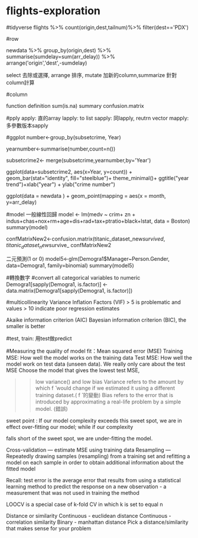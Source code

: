 # flights-exploration

#tidyverse
flights %>%
  count(origin,dest,tailnum)%>%
  filter(dest=='PDX') 
  
#row
  
newdata %>%
  group_by(origin,dest) %>%
  summarise(sumdelay=sum(arr_delay)) %>%  
  arrange('origin','dest',-sumdelay)
  
select 去除或選擇, arrange 排序, mutate 加新的column,summarize 針對column計算  
 
#column

function definition
sum(is.na)
summary
confusion.matrix



#pply
apply: 直的array
lapply: to list
sapply: 同lapply, reutrn vector
mapply: 多參數版本sapply




#ggplot 
number<-group_by(subsetcrime, Year)

yearnumber<-summarise(number,count=n())

subsetcrime2<- merge(subsetcrime,yearnumber,by='Year')

ggplot(data=subsetcrime2, aes(x=Year, y=count)) +
  geom_bar(stat="identity", fill="steelblue")+
  theme_minimal()+ ggtitle("year trend")+xlab("year") + ylab("crime number")

ggplot(data = newdata ) + geom_point(mapping = aes(x = month, y=arr_delay)
  
 
 #model 
 一般線性回歸
 model <- lm(medv ~ crim+ zn + indus+chas+nox+rm+age+dis+rad+tax+ptratio+black+lstat, data = Boston)
 summary(model)

confMatrixNew2<-confusion.matrix(titanic_dataset_new$survived,titanic_dataset_new$survive_
confMatrixNew2

二元預測(1 or 0)
model5<-glm(Demogra1$Manager~Person.Gender, data=Demogra1, family=binomial)
summary(model5)

#轉換數字
#convert all categorical variables to numeric
Demogra1[sapply(Demogra1, is.factor)] <- data.matrix(Demogra1[sapply(Demogra1, is.factor)])

#multicollinearity
Variance Inflation Factors (VIF) > 5 is problematic and values > 10 indicate poor regression estimates

Akaike information criterion (AIC) Bayesian information criterion (BIC), the smaller is better

#test, train: 用test做predict

#Measuring the quality of model fit：Mean squared error (MSE)
Training MSE: How well the model works on the training data Test MSE: How well the model work on test data (unseen data).
We really only care about the test MSE
Choose the model that gives the lowest test MSE,

>> low variance() and low bias
Variance refers to the amount by which f ̂ would change if we estimated it using a different training dataset.( f ̂ 的變動)
Bias refers to the error that is introduced by approximating a real-life problem by a simple model. (錯誤)

sweet point : If our model complexity exceeds this sweet spot, we are in effect over-fitting our model; while if our complexity
 
falls short of the sweet spot, we are under-fitting the model.

Cross-validation — estimate MSE using training data
Resampling — Repeatedly drawing samples (resampling) from a training set and refitting a model on each sample in order to obtain additional information about the fitted model

Recall: test error is the average error that results from using a statistical learning method to predict the response on a new observation - a measurement that was not used in training the method

LOOCV is a special case of k-fold CV in which k is set to equal n



Distance or similarity
Continuous - euclidean distance
Continuous - correlation similarity
Binary - manhattan distance
Pick a distance/similarity that makes sense for your problem














